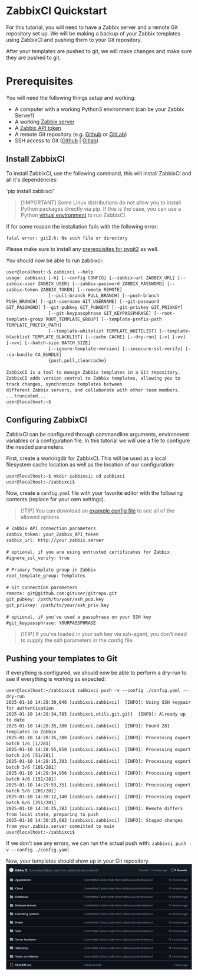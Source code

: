 # ZabbixCI Quickstart
For this tutorial, you will need to have a Zabbix server and a remote Git repository set up.
We will be making a backup of your Zabbix templates using ZabbixCI and pushing them to your Git repository.

After your templates are pushed to git, we will make changes and make sure they are pushed to git.


# Prerequisites
You will need the following things setup and working:

* A computer with a working Python3 environment (can be your Zabbix Server!)
* A working [Zabbix server](https://www.zabbix.com/download)
* A [Zabbix API token](https://www.zabbix.com/documentation/7.0/en/manual/web_interface/frontend_sections/users/api_tokens)
* A remote Git repository (e.g. [Github](https://github.com) or [GitLab](https://gitlab.com))
* SSH access to Git ([Github](https://docs.github.com/en/authentication/connecting-to-github-with-ssh) | [Gitlab](https://docs.gitlab.com/ee/user/ssh.html))


## Install ZabbixCI

To install ZabbixCI, use the following command, this will install ZabbixCI and all it's dependencies:

'pip install zabbixci'

> [!IMPORTANT] Some Linux distributions do not allow you to install Python packages directly via pip.
> If this is the case, you can use a Python [virtual environment](https://docs.python.org/3/tutorial/venv.html) to run ZabbixCI. 

If for some reason the installation fails with the following error:
```
fatal error: git2.h: No such file or directory
```

Please make sure to install any [prerequisites for pygit2](https://www.pygit2.org/install.html) as well.

You should now be able to run zabbixci:
```console
user@localhost:~$ zabbixci --help
usage: zabbixci [-h] [--config CONFIG] [--zabbix-url ZABBIX_URL] [--zabbix-user ZABBIX_USER] [--zabbix-password ZABBIX_PASSWORD] [--zabbix-token ZABBIX_TOKEN] [--remote REMOTE]
                [--pull-branch PULL_BRANCH] [--push-branch PUSH_BRANCH] [--git-username GIT_USERNAME] [--git-password GIT_PASSWORD] [--git-pubkey GIT_PUBKEY] [--git-privkey GIT_PRIVKEY]
                [--git-keypassphrase GIT_KEYPASSPHRASE] [--root-template-group ROOT_TEMPLATE_GROUP] [--template-prefix-path TEMPLATE_PREFIX_PATH]
                [--template-whitelist TEMPLATE_WHITELIST] [--template-blacklist TEMPLATE_BLACKLIST] [--cache CACHE] [--dry-run] [-v] [-vv] [-vvv] [--batch-size BATCH_SIZE]
                [--ignore-template-version] [--insecure-ssl-verify] [--ca-bundle CA_BUNDLE]
                {push,pull,clearcache}

ZabbixCI is a tool to manage Zabbix templates in a Git repository. ZabbixCI adds version control to Zabbix templates, allowing you to track changes, synchronize templates between
different Zabbix servers, and collaborate with other team members.
...truncated...
user@localhost:~$
```

## Configuring ZabbixCI

ZabbixCI can be configured through commandline arguments, environment variables or a configuration file.
In this tutorial we will use a file to configure the needed parameters.

First, create a workingdir for ZabbixCI. This will be used as a local filesystem cache location as well as the location of our configuration:

```console
user@localhost:~$ mkdir zabbixci; cd zabbixci
user@localhost:~/zabbixci$
```

Now, create a `config.yaml` file with your favorite editor with the following contents (replace for your own settings).

> [!TIP] You can download an [example config file](https://raw.githubusercontent.com/retigra/ZabbixCI/refs/heads/main/docs/config.yaml.example) to see all of the allowed options.

```
# Zabbix API connection parameters
zabbix_token: your_Zabbix_API_token
zabbix_url: http://your.zabbix.server

# optional, if you are using untrusted certificates for Zabbix
#ignore_ssl_verify: true

# Primary Template group in Zabbix
root_template_group: Templates

# Git connection parameters
remote: git@github.com:gituser/gitrepo.git
git_pubkey: /path/to/your/ssh_pub.key
git_privkey: /path/to/your/ssh_priv.key

# optional, if you've used a passphrase on your SSH key
#git_keypassphrase: YOURPASSPHRASE
```
> [!TIP] If you've loaded in your ssh key via ssh-agent, you don't need to supply the ssh parameters in the config file.


## Pushing your templates to Git

If everything is configured, we should now be able to perform a dry-run to see if everything is working as expected:

```console
user@localhost:~/zabbixci$ zabbixci push -v --config ./config.yaml --dry-run
2025-01-10 14:28:30,046 [zabbixci.zabbixci]  [INFO]: Using SSH keypair for authentication
2025-01-10 14:28:34,785 [zabbixci.utils.git.git]  [INFO]: Already up to date
2025-01-10 14:28:35,380 [zabbixci.zabbixci]  [INFO]: Found 281 templates in Zabbix
2025-01-10 14:28:35,380 [zabbixci.zabbixci]  [INFO]: Processing export batch 1/6 [1/281]
2025-01-10 14:28:55,850 [zabbixci.zabbixci]  [INFO]: Processing export batch 2/6 [51/281]
2025-01-10 14:29:15,303 [zabbixci.zabbixci]  [INFO]: Processing export batch 3/6 [101/281]
2025-01-10 14:29:34,956 [zabbixci.zabbixci]  [INFO]: Processing export batch 4/6 [151/281]
2025-01-10 14:29:53,351 [zabbixci.zabbixci]  [INFO]: Processing export batch 5/6 [201/281]
2025-01-10 14:30:12,140 [zabbixci.zabbixci]  [INFO]: Processing export batch 6/6 [251/281]
2025-01-10 14:30:25,383 [zabbixci.zabbixci]  [INFO]: Remote differs from local state, preparing to push
2025-01-10 14:30:25,682 [zabbixci.zabbixci]  [INFO]: Staged changes from your.zabbix.server committed to main
user@localhost:~/zabbixci$
```
If we don't see any errors, we can run the actual push with:
`zabbixci push -v --config ./config.yaml`

Now, your templates should show up in your Git repository.
![image](pics/git_repo_filled.png)

